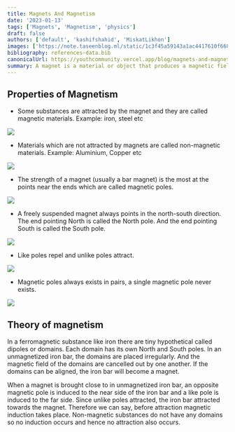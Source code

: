 ```yaml
---
title: Magnets And Magnetism
date: '2023-01-13'
tags: ['Magnets', 'Magnetism', 'physics']
draft: false
authors: ['default', 'kashifshahid', 'MiskatLikhon']
images: ['https://note.taseenblog.ml/static/1c3f45a59143a1ac4417610f668228c9/272c1/2.jpg', 'https://ece.northeastern.edu/fac-ece/nian/mom/img/How%20Magnets%20Work/magneticFieldLines1.gif']
bibliography: references-data.bib
canonicalUrl: https://youthcommunity.vercel.app/blog/magnets-and-magnetism
summary: A magnet is a material or object that produces a magnetic field. This magnetic field is invisible but is responsible for the most notable property of a magnet a force that pulls on other ferromagnetic materials, such as iron, steel, nickel, cobalt, etc. and attracts or repels other magnets.
---
```



## Properties of Magnetism


- Some substances are attracted by the magnet and they are called magnetic materials. Example: iron, steel etc

![](https://advancedmagnetsource.com/wp-content/uploads/2018/10/horseshoe-magnet-picking-up-iron-filings-displaying-magnetic-properties-123535186-58dc66bd5f9b5846839a6c39.jpg)

- Materials which are not attracted by magnets are called non-magnetic materials. Example: Aluminium, Copper etc

![](https://image.slidesharecdn.com/magneticandnonmagnetic-150530114520-lva1-app6891/85/magnetic-and-non-magnetic-6-320.jpg?cb=1666095242)

- The strength of a magnet (usually a bar magnet) is the most at the points near the ends which are called magnetic poles.

![](https://ece.northeastern.edu/fac-ece/nian/mom/img/How%20Magnets%20Work/magneticFieldLines1.gif)

- A freely suspended magnet always points in the north-south direction. The end pointing North is called the North pole. And the end pointing South is called the South pole.

![](https://study.com/cimages/videopreview/videopreview-full/sample_01013005_107648.jpg)

- Like poles repel and unlike poles attract.

![](https://www.dowlingmagnets.com/blog/wp-content/uploads/2015/12/repel-and-attract.png)

- Magnetic poles always exists in pairs, a single magnetic pole never exists.

![](https://www.kjmagnetics.com/images/blog/ma_CuttingABarMagnet.png)


## Theory of magnetism

In a ferromagnetic substance like iron there are tiny hypothetical called dipoles or domains. Each domain has its own North and South poles. In an unmagnetized iron bar, the domains are placed irregularly. And the magnetic field of the domains are cancelled out by one another. If the domains can be aligned, the iron bar will become a magnet.

When a magnet is brought close to in unmagnetized iron bar, an opposite magnetic pole is induced to the near side of the iron bar and a like pole is induced to the far side. Since unlike poles attracted, the iron bar attracted towards the magnet. Therefore we can say, before attraction magnetic induction takes place. Non-magnetic substances do not have any domains so no induction occurs and hence no attraction also occurs.
